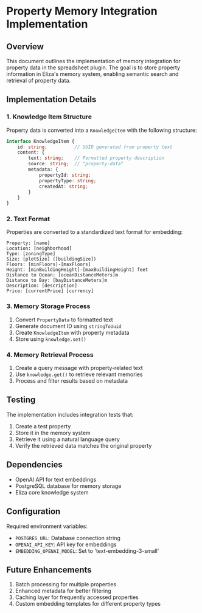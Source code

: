 # Property Memory Integration Implementation

## Overview
This document outlines the implementation of memory integration for property data in the spreadsheet plugin. The goal is to store property information in Eliza's memory system, enabling semantic search and retrieval of property data.

## Implementation Details

### 1. Knowledge Item Structure
Property data is converted into a `KnowledgeItem` with the following structure:

```typescript
interface KnowledgeItem {
    id: string;          // UUID generated from property text
    content: {
        text: string;    // Formatted property description
        source: string;  // "property-data"
        metadata: {
            propertyId: string;
            propertyType: string;
            createdAt: string;
        }
    }
}
```

### 2. Text Format
Properties are converted to a standardized text format for embedding:
```
Property: [name]
Location: [neighborhood]
Type: [zoningType]
Size: [plotSize] ([buildingSize])
Floors: [minFloors]-[maxFloors]
Height: [minBuildingHeight]-[maxBuildingHeight] feet
Distance to Ocean: [oceanDistanceMeters]m
Distance to Bay: [bayDistanceMeters]m
Description: [description]
Price: [currentPrice] [currency]
```

### 3. Memory Storage Process
1. Convert `PropertyData` to formatted text
2. Generate document ID using `stringToUuid`
3. Create `KnowledgeItem` with property metadata
4. Store using `knowledge.set()`

### 4. Memory Retrieval Process
1. Create a query message with property-related text
2. Use `knowledge.get()` to retrieve relevant memories
3. Process and filter results based on metadata

## Testing
The implementation includes integration tests that:
1. Create a test property
2. Store it in the memory system
3. Retrieve it using a natural language query
4. Verify the retrieved data matches the original property

## Dependencies
- OpenAI API for text embeddings
- PostgreSQL database for memory storage
- Eliza core knowledge system

## Configuration
Required environment variables:
- `POSTGRES_URL`: Database connection string
- `OPENAI_API_KEY`: API key for embeddings
- `EMBEDDING_OPENAI_MODEL`: Set to 'text-embedding-3-small'

## Future Enhancements
1. Batch processing for multiple properties
2. Enhanced metadata for better filtering
3. Caching layer for frequently accessed properties
4. Custom embedding templates for different property types
